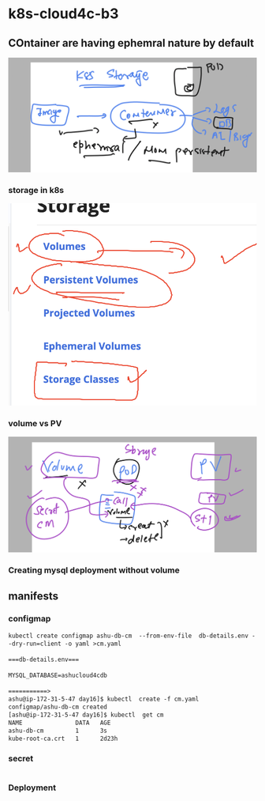 # k8s-cloud4c-b3

## COntainer are having ephemral nature by default 

<img src="em.png">

### storage in k8s 

<img src="st1.png">

### volume vs PV 

<img src="vold.png">

### Creating mysql deployment without volume 

## manifests

### configmap 

```
kubectl create configmap ashu-db-cm  --from-env-file  db-details.env --dry-run=client -o yaml >cm.yaml

===db-details.env===

MYSQL_DATABASE=ashucloud4cdb

===========>
ashu@ip-172-31-5-47 day16]$ kubectl  create -f cm.yaml 
configmap/ashu-db-cm created
[ashu@ip-172-31-5-47 day16]$ kubectl  get cm
NAME               DATA   AGE
ashu-db-cm         1      3s
kube-root-ca.crt   1      2d23h
```

### secret 

```

```

### Deployment 

```

```



